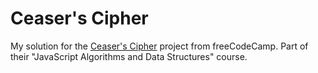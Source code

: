 # Ceaser's Cipher

My solution for the [Ceaser's Cipher](https://www.freecodecamp.org/learn/javascript-algorithms-and-data-structures/javascript-algorithms-and-data-structures-projects/caesars-cipher) project from freeCodeCamp.
Part of their "JavaScript Algorithms and Data Structures" course.